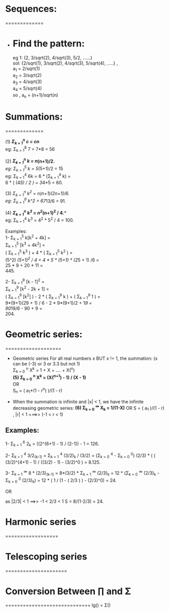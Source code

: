 # Sequences:
=============

- Find the pattern:
  ==================
  eg 1:  {2, 3/sqrt(2), 4/sqrt(3), 5/2, ......}    <br>
  sol:   {2/sqrt(1), 3/sqrt(2), 4/sqrt(3), 5/sqrt(4), .....} ,<br>
          a<sub>1</sub> = 2/sqrt(1)<br>
          a<sub>2</sub> = 3/sqrt(2)<br>
          a<sub>3</sub> = 4/sqrt(3)<br>
          a<sub>4</sub> = 5/sqrt(4)<br>
          so , a<sub>n</sub> = (n+1)/sqrt(n)<br>
  
# Summations:
=============

(1) ***Σ<sub>k = 1</sub><sup>n</sup> c = cn***<br>
    eg: Σ<sub>k = 1</sub><sup>8</sup> 7 = 7*8 = 56<br>

(2) ***Σ<sub>k = 1</sub><sup>n</sup> k = n*(n+1)/2.***<br>
    eg: Σ<sub>k = 1</sub><sup>5</sup> k = 5*(5+1)/2 = 15<br>
    eg: Σ<sub>k = 1</sub><sup>4</sup> 6k = 6 * (Σ<sub>k = 1</sub><sup>4</sup> k) =<br>
        6 * ( (4*5) / 2 ) = 3*4*5 = 60.<br>

(3) ***Σ<sub>k = 1</sub><sup>n</sup> k<sup>2</sup> = n*(n+1)*(2n+1)/6.***<br>
    eg: Σ<sub>k = 1</sub><sup>6</sup> k^2 = 6*7*13/6 = 91.<br>

(4) ***Σ<sub>k = 1</sub><sup>n</sup> k<sup>3</sup> = n<sup>2</sup>*(n+1)<sup>2</sup> / 4.***<br>
    eg: Σ<sub>k = 1</sub><sup>4</sup> k<sup>3</sup> = 4<sup>2</sup> * 5<sup>2</sup> / 4 = 100.<br>

Examples:<br>
1-
    Σ<sub>k = 1</sub><sup>5</sup> k[k<sup>2</sup> + 4k] =<br>
    Σ<sub>k = 1</sub><sup>5</sup> [k<sup>3</sup> + 4k<sup>2</sup>] =<br>
    ( Σ<sub>k = 1</sub><sup>5</sup> k<sup>3</sup> ) + 4 * ( Σ<sub>k = 1</sub><sup>5</sup> k<sup>2</sup> ) =<br>
    (5^2) *(5+1)<sup>2</sup> / 4                    + 4 * 5 * (5+1) * (2*5 + 1) /6                        =<br>
    25 * 9                                          + 20 * 11                                             =<br>
    445.<br>

2-
    Σ<sub>k = 1</sub><sup>9</sup> [k - 1]<sup>2</sup> =<br>
    Σ<sub>k = 1</sub><sup>9</sup> [k<sup>2</sup> - 2k + 1] =<br>
    ( Σ<sub>k = 1</sub><sup>9</sup> [k<sup>2</sup>] ) - 2 * ( Σ<sub>k = 1</sub><sup>9</sup> k ) + ( Σ<sub>k = 1</sub><sup>9</sup> 1 ) =<br>
    9*(9+1)*(2*9 + 1) / 6                             - 2 * 9*(9+1)/2                           +  1*9                                =<br>
    90*19/6                                           - 90                                      +  9                                  =<br>
    204.<br>


# Geometric series:<br>
===================

- Geometric series For all real numbers x BUT x != 1, the summation: (x can be (-3) or 3 or 3.3 but not 1)<br>
      Σ<sub>k = 0</sub> <sup>n</sup> X<sup>k</sup> =  1 + X + .... + X(<sup>n</sup>)<br>
**(5) Σ<sub>k = 0</sub> <sup>n</sup> X<sup>k</sup> = (X(<sup>n+1</sup>) - 1) / (X - 1)**<br>
                                OR<br>
      S<sub>n</sub> = ( a<sub>1</sub>*(1 - r<sup>n</sup>) )/(1 - r)<br>

- When the summation is infinite and |x| < 1, we have the infinite decreasing geometric series:
**(6) Σ<sub>k = 0</sub> <sup>∞</sup> X<sub>k</sub> = 1/(1-X)**
                                OR
S = ( a<sub>1</sub> )/(1 - r) , |r| < 1 ===>> (-1 < r < 1)

Examples:
---------
1-
     Σ<sub>k = 1</sub> <sup>6</sup> 2<sub>k</sub> = ((2^(6+1) - 1) / (2-1)) - 1 = 126.

2-
    Σ<sub>k = 1</sub> <sup>4</sup> 3/2<sub>(k-1)</sub> =
    Σ<sub>k = 1</sub> <sup>4</sup> (3/2)<sub>k</sub> / (3/2) =  (Σ<sub>k = 0</sub> <sup>4</sup> - Σ<sub>k = 0</sub> <sup>0</sup>)
    (2/3) * ( ( (3/2)^(4+1) - 1) / ((3/2) - 1)  - (3/2)^0 )  = 8.125.

3-
    Σ<sub>k = 1</sub> <sup>∞</sup> 8 * (2/3)<sub>(k-1)</sub> =
    8*(3/2) * Σ<sub>k = 1</sub> <sup>∞</sup> (2/3)<sub>k</sub> =
    12 * (Σ<sub>k = 0</sub> <sup>∞</sup> (2/3)<sub>k</sub> - Σ<sub>k = 0</sub> <sup>0</sup> (2/3)<sub>k</sub>) =
    12 * ( 1 / (1 - ( 2/3 ) ) - (2/3)^0) = 24.
    
OR

as |2/3| < 1  ==>> -1 < 2/3 < 1
S = 8/(1-2/3) = 24.

# Harmonic series
==================


# Telescoping series
=====================


# Conversion Between  ∏ and Σ
=============================
lg() = Σ()
